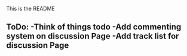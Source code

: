 This is the README

ToDo:
-Think of things todo
-Add commenting system on discussion Page
-Add track list for discussion Page
-
